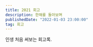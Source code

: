 ```yaml
---
title: 2021 회고
description: 한해를 돌아보며
publishedDate: "2022-01-03 23:00:00"
tag: 회고
---
```


인생 처음 써보는 회고록.
